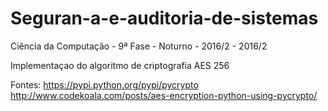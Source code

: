 # Seguran-a-e-auditoria-de-sistemas
Ciência da Computação - 9ª Fase - Noturno - 2016/2 - 2016/2

Implementaçao do algoritmo de criptografia AES 256

Fontes:
https://pypi.python.org/pypi/pycrypto
http://www.codekoala.com/posts/aes-encryption-python-using-pycrypto/
